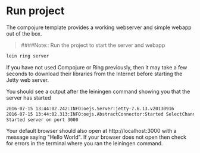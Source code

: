 # Run project

The compojure template provides a working webserver and simple webapp out of the box.

> ####Note:: Run the project to start the server and webapp

```bash
lein ring server
```

If you have not used Compojure or Ring previously, then it may take a few seconds to download their libraries from the Internet before starting the Jetty web server.

You should see a output after the leiningen command showing you that the server has started

```bash
2016-07-15 13:44:02.242:INFO:oejs.Server:jetty-7.6.13.v20130916
2016-07-15 13:44:02.313:INFO:oejs.AbstractConnector:Started SelectChannelConnector@0.0.0.0:3000
Started server on port 3000
```

Your default browser should also open at http://localhost:3000 with a message saying "Hello World".  If your browser does not open then check for errors in the terminal where you ran the leiningen command.
